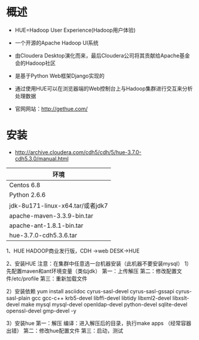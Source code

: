 # 概述

- HUE=Hadoop User Experience(Hadoop用户体验)
- 一个开源的Apache Hadoop UI系统
- 由Cloudera Desktop演化而来，最后Cloudera公司将其贡献给Apache基金会的Hadoop社区
- 是基于Python Web框架Django实现的
- 通过使用HUE可以在浏览器端的Web控制台上与Hadoop集群进行交互来分析处理数据

- 官网网站：http://gethue.com/ 



# 安装

- http://archive.cloudera.com/cdh5/cdh/5/hue-3.7.0-cdh5.3.0/manual.html 

| 环境                             |
| -------------------------------- |
| Centos 6.8                       |
| Python 2.6.6                     |
| jdk-8u171-linux-x64.tar/或者jdk7 |
| apache-maven-3.3.9-bin.tar       |
| apache-ant-1.8.1-bin.tar         |
| hue-3.7.0-cdh5.3.6.tar           |



1、HUE
   HADOOP商业发行版，CDH ->web DESK->HUE 

2、安装HUE
   注意：在集群中任意选一台机器安装（此机器不要安装mysql）
   1）先配置maven和ant环境变量（类似jdk）
     第一：上传解压
	 第二：修改配置文件/etc/profile
	 第三：重新加载文件

   2）安装依赖
   yum install asciidoc cyrus-sasl-devel cyrus-sasl-gssapi 
   cyrus-sasl-plain gcc gcc-c++ krb5-devel libffi-devel libtidy 
   libxml2-devel libxslt-devel make mysql mysql-devel 
   openldap-devel python-devel sqlite-devel openssl-devel gmp-devel -y

   3）安装hue
     第一：解压
	       编译：进入解压后的目录，执行make apps （经常容器出错）
	 第二：修改hue配置文件
	        第三：启动，测试